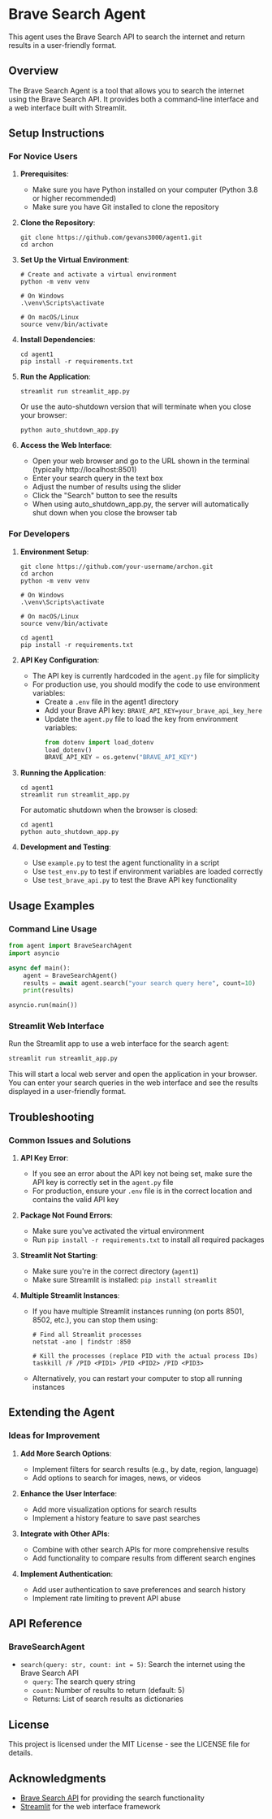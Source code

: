 # Brave Search Agent

This agent uses the Brave Search API to search the internet and return results in a user-friendly format.

## Overview

The Brave Search Agent is a tool that allows you to search the internet using the Brave Search API. It provides both a command-line interface and a web interface built with Streamlit.

## Setup Instructions

### For Novice Users

1. **Prerequisites**:
   - Make sure you have Python installed on your computer (Python 3.8 or higher recommended)
   - Make sure you have Git installed to clone the repository

2. **Clone the Repository**:
   ```
   git clone https://github.com/gevans3000/agent1.git
   cd archon
   ```

3. **Set Up the Virtual Environment**:
   ```
   # Create and activate a virtual environment
   python -m venv venv
   
   # On Windows
   .\venv\Scripts\activate
   
   # On macOS/Linux
   source venv/bin/activate
   ```

4. **Install Dependencies**:
   ```
   cd agent1
   pip install -r requirements.txt
   ```

5. **Run the Application**:
   ```
   streamlit run streamlit_app.py
   ```
   
   Or use the auto-shutdown version that will terminate when you close your browser:
   ```
   python auto_shutdown_app.py
   ```

6. **Access the Web Interface**:
   - Open your web browser and go to the URL shown in the terminal (typically http://localhost:8501)
   - Enter your search query in the text box
   - Adjust the number of results using the slider
   - Click the "Search" button to see the results
   - When using auto_shutdown_app.py, the server will automatically shut down when you close the browser tab

### For Developers

1. **Environment Setup**:
   ```
   git clone https://github.com/your-username/archon.git
   cd archon
   python -m venv venv
   
   # On Windows
   .\venv\Scripts\activate
   
   # On macOS/Linux
   source venv/bin/activate
   
   cd agent1
   pip install -r requirements.txt
   ```

2. **API Key Configuration**:
   - The API key is currently hardcoded in the `agent.py` file for simplicity
   - For production use, you should modify the code to use environment variables:
     - Create a `.env` file in the agent1 directory
     - Add your Brave API key: `BRAVE_API_KEY=your_brave_api_key_here`
     - Update the `agent.py` file to load the key from environment variables:
       ```python
       from dotenv import load_dotenv
       load_dotenv()
       BRAVE_API_KEY = os.getenv("BRAVE_API_KEY")
       ```

3. **Running the Application**:
   ```
   cd agent1
   streamlit run streamlit_app.py
   ```
   
   For automatic shutdown when the browser is closed:
   ```
   cd agent1
   python auto_shutdown_app.py
   ```

4. **Development and Testing**:
   - Use `example.py` to test the agent functionality in a script
   - Use `test_env.py` to test if environment variables are loaded correctly
   - Use `test_brave_api.py` to test the Brave API key functionality

## Usage Examples

### Command Line Usage

```python
from agent import BraveSearchAgent
import asyncio

async def main():
    agent = BraveSearchAgent()
    results = await agent.search("your search query here", count=10)
    print(results)

asyncio.run(main())
```

### Streamlit Web Interface

Run the Streamlit app to use a web interface for the search agent:

```bash
streamlit run streamlit_app.py
```

This will start a local web server and open the application in your browser. You can enter your search queries in the web interface and see the results displayed in a user-friendly format.

## Troubleshooting

### Common Issues and Solutions

1. **API Key Error**:
   - If you see an error about the API key not being set, make sure the API key is correctly set in the `agent.py` file
   - For production, ensure your `.env` file is in the correct location and contains the valid API key

2. **Package Not Found Errors**:
   - Make sure you've activated the virtual environment
   - Run `pip install -r requirements.txt` to install all required packages

3. **Streamlit Not Starting**:
   - Make sure you're in the correct directory (`agent1`)
   - Make sure Streamlit is installed: `pip install streamlit`

4. **Multiple Streamlit Instances**:
   - If you have multiple Streamlit instances running (on ports 8501, 8502, etc.), you can stop them using:
     ```
     # Find all Streamlit processes
     netstat -ano | findstr :850
     
     # Kill the processes (replace PID with the actual process IDs)
     taskkill /F /PID <PID1> /PID <PID2> /PID <PID3>
     ```
   - Alternatively, you can restart your computer to stop all running instances

## Extending the Agent

### Ideas for Improvement

1. **Add More Search Options**:
   - Implement filters for search results (e.g., by date, region, language)
   - Add options to search for images, news, or videos

2. **Enhance the User Interface**:
   - Add more visualization options for search results
   - Implement a history feature to save past searches

3. **Integrate with Other APIs**:
   - Combine with other search APIs for more comprehensive results
   - Add functionality to compare results from different search engines

4. **Implement Authentication**:
   - Add user authentication to save preferences and search history
   - Implement rate limiting to prevent API abuse

## API Reference

### BraveSearchAgent

- `search(query: str, count: int = 5)`: Search the internet using the Brave Search API
  - `query`: The search query string
  - `count`: Number of results to return (default: 5)
  - Returns: List of search results as dictionaries

## License

This project is licensed under the MIT License - see the LICENSE file for details.

## Acknowledgments

- [Brave Search API](https://brave.com/search/api/) for providing the search functionality
- [Streamlit](https://streamlit.io/) for the web interface framework
